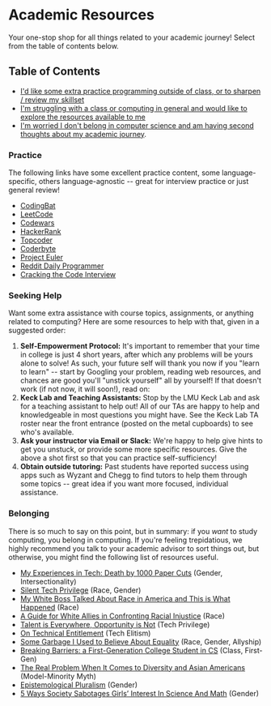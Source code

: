 # Academic Resources

Your one-stop shop for all things related to your academic journey! Select from the table of contents below.

## Table of Contents

- [I'd like some extra practice programming outside of class, or to sharpen / review my skillset](#practice)
- [I'm struggling with a class or computing in general and would like to explore the resources available to me](#seeking-help)
- [I'm worried I don't belong in computer science and am having second thoughts about my academic journey](#belonging).

### Practice

The following links have some excellent practice content, some language-specific, others language-agnostic -- great for interview practice or just general review!

- [CodingBat](https://codingbat.com/java)
- [LeetCode](https://leetcode.com/)
- [Codewars](https://www.codewars.com/)
- [HackerRank](https://www.hackerrank.com/)
- [Topcoder](https://www.topcoder.com/)
- [Coderbyte](https://www.coderbyte.com/)
- [Project Euler](https://projecteuler.net/)
- [Reddit Daily Programmer](https://www.reddit.com/r/dailyprogrammer/wiki/index)
- [Cracking the Code Interview](http://bjohnson.lmu.build/cmsi402web/week12.html)

### Seeking Help

Want some extra assistance with course topics, assignments, or anything related to computing? Here are some resources to help with that, given in a suggested order:

1. **Self-Empowerment Protocol:** It's important to remember that your time in college is just 4 short years, after which any problems will be yours alone to solve! As such, your future self will thank you now if you "learn to learn" -- start by Googling your problem, reading web resources, and chances are good you'll "unstick yourself" all by yourself! If that doesn't work (if not now, it will soon!), read on:
1. **Keck Lab and Teaching Assistants:** Stop by the LMU Keck Lab and ask for a teaching assistant to help out! All of our TAs are happy to help and knowledgeable in most questions you might have. See the Keck Lab TA roster near the front entrance (posted on the metal cupboards) to see who's available.
1. **Ask your instructor via Email or Slack:** We're happy to help give hints to get you unstuck, or provide some more specific resources. Give the above a shot first so that you can practice self-sufficiency!
1. **Obtain outside tutoring:** Past students have reported success using apps such as Wyzant and Chegg to find tutors to help them through some topics -- great idea if you want more focused, individual assistance.

### Belonging

There is so much to say on this point, but in summary: if you *want* to study computing, you belong in computing. If you're feeling trepidatious, we highly recommend you talk to your academic advisor to sort things out, but otherwise, you might find the following list of resources useful.

- [My Experiences in Tech: Death by 1000 Paper Cuts](https://juliepagano.tumblr.com/post/46206589124/my-experiences-in-tech-death-by-1000-paper-cuts) (Gender, Intersectionality)
- [Silent Tech Privilege](http://pgbovine.net/tech-privilege.htm) (Race, Gender)
- [My White Boss Talked About Race in America and This is What Happened](https://medium.com/@MandelaSH/my-white-boss-talked-about-race-in-america-and-this-is-what-happened-fe10f1a00726) (Race)
- [A Guide for White Allies in Confronting Racial Injustice](https://drive.google.com/file/d/0B2vDBY9AHUjQN0tJYXlLUmtJUVE/view?pref=2&pli=1) (Race)
- [Talent is Everywhere, Opportunity is Not](https://twitter.com/mekkaokereke/status/1081619342377156608) (Tech Privilege)
- [On Technical Entitlement](https://medium.com/tales-from-the-front/on-technical-entitlement-cc9ed433ec3c) (Tech Elitism)
- [Some Garbage I Used to Believe About Equality](https://mfbt.ca/some-garbage-i-used-to-believe-about-equality-e7c771784f26) (Race, Gender, Allyship)
- [Breaking Barriers: a First-Generation College Student in CS](https://medium.com/blueprint/breaking-barriers-a-first-generation-college-student-in-cs-89996e76eb92) (Class, First-Gen)
- [The Real Problem When It Comes to Diversity and Asian Americans](http://time.com/3475962/asian-american-diversity/)  (Model-Minority Myth)
- [Epistemological Pluralism](http://papert.org/articles/EpistemologicalPluralism.html) (Gender)
- [5 Ways Society Sabotages Girls’ Interest In Science And Math](https://www.forbes.com/sites/marshallshepherd/2019/06/09/5-ways-society-sabotages-girls-interest-in-science-and-math/) (Gender)
